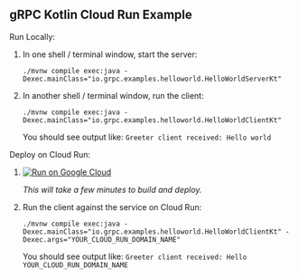 gRPC Kotlin Cloud Run Example
-----------------------------

Run Locally:
1. In one shell / terminal window, start the server:
    ```
    ./mvnw compile exec:java -Dexec.mainClass="io.grpc.examples.helloworld.HelloWorldServerKt"
    ```
1. In another shell / terminal window, run the client:
    ```
    ./mvnw compile exec:java -Dexec.mainClass="io.grpc.examples.helloworld.HelloWorldClientKt"
    ```

   You should see output like: `Greeter client received: Hello world`

Deploy on Cloud Run:

1. [![Run on Google Cloud](https://deploy.cloud.run/button.svg)](https://deploy.cloud.run)

    *This will take a few minutes to build and deploy.*

1. Run the client against the service  on Cloud Run:
    ```
    ./mvnw compile exec:java -Dexec.mainClass="io.grpc.examples.helloworld.HelloWorldClientKt" -Dexec.args="YOUR_CLOUD_RUN_DOMAIN_NAME"
    ```

   You should see output like: `Greeter client received: Hello YOUR_CLOUD_RUN_DOMAIN_NAME`
